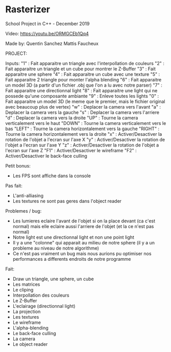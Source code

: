 # Rasterizer
School Project in C++ - December 2019

Video: https://youtu.be/ORMGCEb1Qq4

Made by:
Quentin Sanchez
Mattis Faucheux






PROJECT:

Inputs:
"1" : Fait apparaitre un triangle avec l'interpollation de couleurs
"2" : Fait apparaitre un triangle et un cube pour montrer le Z-Buffer
"3" : Fait apparaitre une sphere
"4" : Fait apparaitre un cube avec une texture
"5" : Fait apparaitre 2 triangle pour monter l'alpha blending
"6" : Fait apparaitre un model 3D (a partir d'un fichier .obj que l'on a lu avec notre parser)
"7" : Fait apparaitre une directionnal light
"8" : Fait apparaitre une light qui ne possede qu'une composante ambiante
"9" : Enleve toutes les lights
"0" : Fait apparaitre un model 3D (le meme que le premier, mais le fichier original avec beaucoup plus de vertex)
"w" : Deplacer la camera vers l'avant
"a" : Deplacer la camera vers la gauche
"s" : Deplacer la camera vers l'arriere
"d" : Deplacer la camera vers la droite
"UP" : Tourne la camera verticalement vers le haut
"DOWN" : Tourne la camera verticalement vers le bas
"LEFT" : Tourne la camera horizontalement vers la gauche
"RIGHT" : Tourne la camera horizontalement vers la droite
"x" : Activer/Desactiver la rotation de l'objet a l'ecran sur l'axe X
"y" : Activer/Desactiver la rotation de l'objet a l'ecran sur l'axe Y
"z" : Activer/Desactiver la rotation de l'objet a l'ecran sur l'axe Z
"F1" : Activer/Desactiver le wireframe
"F2" : Activer/Desactiver le back-face culling

Petit bonus:
- Les FPS sont affiche dans la console

Pas fait:
- L'anti-alliasing
- Les textures ne sont pas geres dans l'object reader

Problemes / bug:
- Les lumieres eclaire l'avant de l'objet si on la place devant (ca c'est normal) mais elle eclaire aussi l'arriere de l'objet (et la ce n'est pas normal)
- Notre light est une directionnal light et non une point light
- Il y a une "colonne" qui apparait au milieu de notre sphere (il y a un probleme au niveau de notre algorithme)
- Ce n'est pas vraiment un bug mais nous aurions pu optimiser nos performances a differents endroits de notre programme

Fait:
- Draw un triangle, une sphere, un cube
- Les matrices
- Le cliping
- Interpollation des couleurs
- Le Z-Buffer
- L'eclairage (directionnal light)
- La projection
- Les textures
- Le wireframe
- L'alpha-blending
- Le back-face culling
- La camera
- Le object reader
